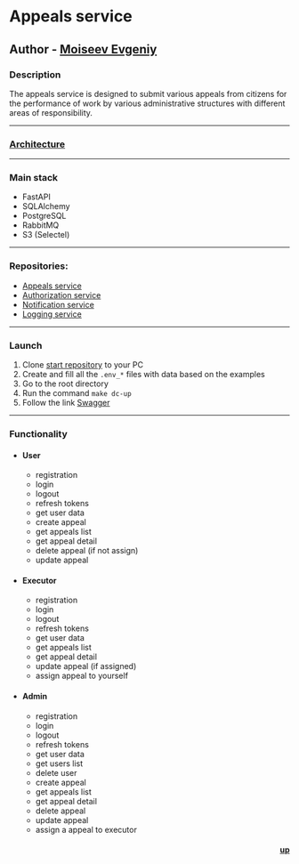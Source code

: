 <a name="readme-top"></a>

# Appeals service
## Author - [Moiseev Evgeniy](https://github.com/Moiseev-Evgeniy)

### Description
The appeals service is designed to submit various appeals from citizens for the performance of work by various administrative structures with different areas of responsibility.
_______________________________________________________________________________________
### [Architecture](https://github.com/Appeals-service/start/blob/main/architecture/schema.png)
_______________________________________________________________________________________
### Main stack
- FastAPI
- SQLAlchemy
- PostgreSQL
- RabbitMQ
- S3 (Selectel)
_______________________________________________________________________________________
### Repositories:<br>
- [Appeals service](https://github.com/Appeals-service/Appeals_service)
- [Authorization service](https://github.com/Appeals-service/Authorization_service)
- [Notification service](https://github.com/Appeals-service/Notification_service)
- [Logging service](https://github.com/Appeals-service/Logging_service)
_______________________________________________________________________________________
### Launch<br>
1. Clone [start repository](https://github.com/Appeals-service/start) to your PC
2. Create and fill all the `.env_*` files with data based on the examples
3. Go to the root directory
4. Run the command `make dc-up`
5. Follow the link [Swagger](http://127.0.0.1:8000/docs)
_______________________________________________________________________________________
### Functionality<br>
  - #### User
    - registration
    - login
    - logout
    - refresh tokens
    - get user data
    - create appeal
    - get appeals list
    - get appeal detail
    - delete appeal (if not assign)
    - update appeal
  - #### Executor
    - registration
    - login
    - logout
    - refresh tokens
    - get user data
    - get appeals list
    - get appeal detail
    - update appeal (if assigned)
    - assign appeal to yourself
  - #### Admin
    - registration
    - login
    - logout
    - refresh tokens
    - get user data
    - get users list
    - delete user
    - create appeal
    - get appeals list
    - get appeal detail
    - delete appeal
    - update appeal
    - assign a appeal to executor

#### <p align="right"><a href="#readme-top">up</a></p>
